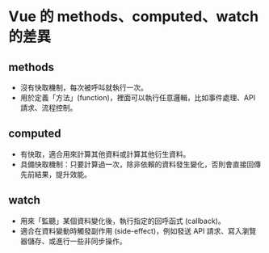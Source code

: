 # Vue 的 methods、computed、watch 的差異

## methods

- 沒有快取機制，每次被呼叫就執行一次。
- 用於定義「方法」(function)，裡面可以執行任意邏輯，比如事件處理、API 請求、流程控制。

## computed

- 有快取，適合用來計算其他資料或計算其他衍生資料。
- 具備快取機制：只要計算過一次，除非依賴的資料發生變化，否則會直接回傳先前結果，提升效能。

## watch

- 用來「監聽」某個資料變化後，執行指定的回呼函式 (callback)。
- 適合在資料變動時觸發副作用 (side-effect)，例如發送 API 請求、寫入瀏覽器儲存、或進行一些非同步操作。
